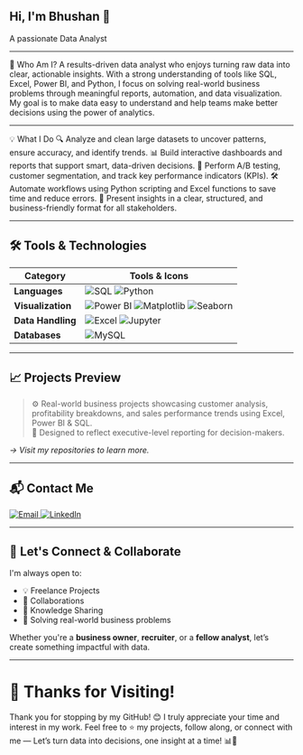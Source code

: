 ## Hi, I'm Bhushan 👋
A passionate Data Analyst

---

🧠 Who Am I?
A results-driven data analyst who enjoys turning raw data into clear, actionable insights. With a strong understanding of tools like SQL, Excel, Power BI, and Python, I focus on solving real-world business problems through meaningful reports, automation, and data visualization. My goal is to make data easy to understand and help teams make better decisions using the power of analytics.

---

💡 What I Do
🔍 Analyze and clean large datasets to uncover patterns, ensure accuracy, and identify trends.
📊 Build interactive dashboards and reports that support smart, data-driven decisions.
🧪 Perform A/B testing, customer segmentation, and track key performance indicators (KPIs).
🛠️ Automate workflows using Python scripting and Excel functions to save time and reduce errors.
💬 Present insights in a clear, structured, and business-friendly format for all stakeholders.

---

## 🛠️ Tools & Technologies

| Category         | Tools & Icons                                                                 |
|------------------|--------------------------------------------------------------------------------|
| **Languages**     | ![SQL](https://img.shields.io/badge/-SQL-3776AB?style=flat-square&logo=mysql&logoColor=white) ![Python](https://img.shields.io/badge/-Python-3776AB?style=flat-square&logo=python&logoColor=white) |
| **Visualization** | ![Power BI](https://img.shields.io/badge/-PowerBI-F2C811?style=flat-square&logo=powerbi&logoColor=black) ![Matplotlib](https://img.shields.io/badge/-Matplotlib-11557C?style=flat-square&logo=plotly&logoColor=white) ![Seaborn](https://img.shields.io/badge/-Seaborn-4B8BBE?style=flat-square&logo=python&logoColor=white) |
| **Data Handling** | ![Excel](https://img.shields.io/badge/-Excel-217346?style=flat-square&logo=microsoft-excel&logoColor=white) ![Jupyter](https://img.shields.io/badge/-Jupyter-F37626?style=flat-square&logo=jupyter&logoColor=white) |
| **Databases**     | ![MySQL](https://img.shields.io/badge/-MySQL-00758F?style=flat-square&logo=mysql&logoColor=white) |

---

## 📈 Projects Preview

> ⚙️ Real-world business projects showcasing customer analysis, profitability breakdowns, and sales performance trends using Excel, Power BI & SQL.  
> 🎯 Designed to reflect executive-level reporting for decision-makers.

*→ Visit my repositories to learn more.*

---

## 📬 Contact Me

<p align="left">
  <a href="mailto:kumbharbhushan27@gmail.com" target="_blank">
    <img src="https://img.shields.io/badge/Email-kumbharbhushan27@gmail.com-D14836?style=for-the-badge&logo=gmail&logoColor=white" alt="Email" />
  </a>
  <a href="https://www.linkedin.com/in/bhushan-kumbhar-090896249" target="_blank">
    <img src="https://img.shields.io/badge/LinkedIn-Connect-blue?style=for-the-badge&logo=linkedin" alt="LinkedIn" />
  </a>
</p>

---

## 🤝 Let's Connect & Collaborate

I'm always open to:

- 💡 Freelance Projects  
- 🤝 Collaborations  
- 🧠 Knowledge Sharing  
- 🧩 Solving real-world business problems

Whether you're a **business owner**, **recruiter**, or a **fellow analyst**, let’s create something impactful with data.

---

# 🙏 Thanks for Visiting!
Thank you for stopping by my GitHub! 😊
I truly appreciate your time and interest in my work.
Feel free to ⭐️ my projects, follow along, or connect with me —
Let’s turn data into decisions, one insight at a time! 📊🚀
